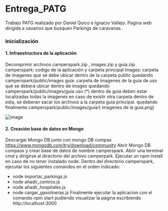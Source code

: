 # Entrega_PATG
Trabajo PATG realizado por Daniel Quico e Ignacio Vallejo. Pagina web dirigida a usuarios que busquen Parkings de caravanas.

### Inicialización 
#### 1. Infraestructura de la aplicación 
  Decomprimir archivos camperspark.zip , images.zip y guia.zip
  camperspark: codigo de la aplicación y carpeta principal
  images: carpeta de imagenes que se debe ubicar dentro de la carpeta public quedando camperspark/public/images
  guia: carpeta de imagenes de la guia de uso que se debera ubicar dentro de images  quedando camperspark/public/images/guia uso (*) dentro de guia deben estar localizadas todas la imagenes en caso de existir otra carpeta dentro de esta, se deberan sacar los archivos a la 
  carpeta guia principal. quedando finalmente camperspark/public/images/guia/( imagenes de la guia.png)

![image](https://github.com/user-attachments/assets/0f9f34f0-f027-46f7-ac3c-96eb4acde68a)



#### 2. Creación base de datos en Mongo 

Descargar Mongo DB junto con mongo DB compas https://www.mongodb.com/try/download/community
Abrir Mongo DB compass y crear base de datos de nombre camperspark. 
Abrir una terminal cmd y dirigirse al directorio del archivo camperpark.
Ejecutar un npm install en caso de no tener instalado node. 
Dentro del directorio camperspark, ejecutar los siguientes comandos en el orden indicado:
 - node importar_parkings.js
 - node añadir_centros.js
 - node añadir_hospitales.js
 - node cargar_gasolineras.js
Finalmente ejecutar la aplicacion con el comando npm start pudiendo visualizar la página escribiendo http://localhost:3000


